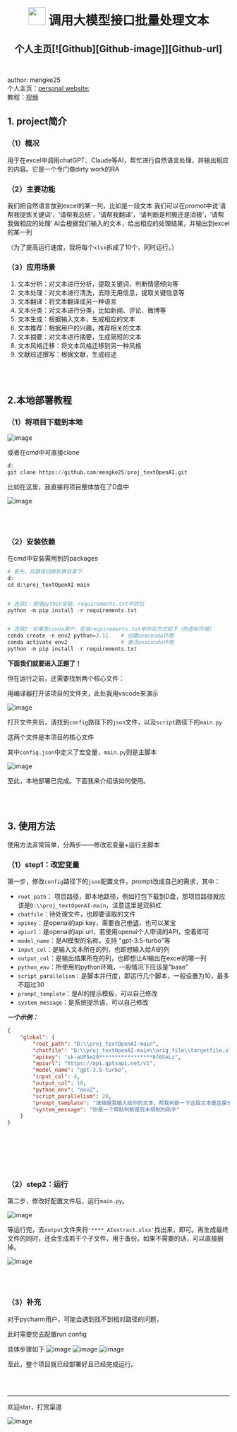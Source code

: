 <br>

<div align=center>
<h1 aligh="center">
<img src="docs/logo.png" width="40"> 调用大模型接口批量处理文本
</h1>
    
<h2 aligh="left">
个人主页[![Github][Github-image]][Github-url]

[Github-image]: https://img.shields.io/badge/github-12100E.svg?style=flat-square

[Github-url]: https://mengke25.github.io/xlsxAPI

</h2>


</div>
<br>




author:  mengke25 <br />
个人主页：[personal website](https://mengke25.github.io); <br />
教程：[视频](https://b23.tv/QQ54Vux)


## 1. project简介

### （1）概况

用于在excel中调用chatGPT、Claude等AI，帮忙进行自然语言处理，并输出相应的内容。它是一个专门做dirty work的RA

### （2）主要功能

我们把自然语言放到excel的某一列，比如是一段文本
我们可以在promot中说‘请帮我提炼关键词’，‘请帮我总结’，‘请帮我翻译’，‘请判断是积极还是消极’，‘请帮我做相应的处理’
AI会根据我们输入的文本，给出相应的处理结果，并输出到excel的某一列

（为了提高运行速度，我将每个`xlsx`拆成了10个，同时运行。）

### （3）应用场景

1. 文本分析：对文本进行分析，提取关键词，判断情感倾向等
2. 文本处理：对文本进行清洗，去除无用信息，提取关键信息等
3. 文本翻译：将文本翻译成另一种语言
4. 文本分类：对文本进行分类，比如新闻、评论、微博等
5. 文本生成：根据输入文本，生成相应的文本
6. 文本推荐：根据用户的兴趣，推荐相关的文本
7. 文本摘要：对文本进行摘要，生成简短的文本
8. 文本风格迁移：将文本风格迁移到另一种风格
9. 文献综述撰写：根据文献，生成综述

<br /> <br />



## 2.本地部署教程

### （1）将项目下载到本地

![image](https://github.com/mengke25/proj_textOpenAI/blob/main/orig_file/s1.png)

或者在cmd中可直接clone

```python
d:
git clone https://github.com/mengke25/proj_textOpenAI.git
```

比如在这里，我直接将项目整体放在了D盘中

![image](https://github.com/mengke25/proj_textOpenAI/blob/main/orig_file/s2.png)

<br /> <br />

### （2）安装依赖

在cmd中安装需用到的packages

```python
# 首先，将路径切换到根目录下
d: 
cd d:\proj_textOpenAI-main


# 选择1：使用python安装，requirements.txt中的包
python -m pip install -r requirements.txt


# 选择2：如果是conda用户，安装requirements.txt中的包方式如下（附虚拟环境）
conda create -n env2 python=3.11    # 创建anaconda环境
conda activate env2                 # 激活anaconda环境
python -m pip install -r requirements.txt
```

**下面我们就要进入正题了！**

但在运行之前，还需要找到两个核心文件：

用编译器打开该项目的文件夹，此处我用vscode来演示

![image](https://github.com/mengke25/proj_textOpenAI/blob/main/orig_file/s3.png)

打开文件夹后，请找到`config`路径下的`json`文件，以及`script`路径下的`main.py`

这两个文件是本项目的核心文件

其中`config.json`中定义了宏变量，`main.py`则是主脚本

![image](https://github.com/mengke25/proj_textOpenAI/blob/main/orig_file/s4.png)

至此，本地部署已完成。下面我来介绍该如何使用。

<br /> <br />

## 3. 使用方法

使用方法非常简单，分两步——修改宏变量+运行主脚本

### （1）step1：改宏变量

第一步，修改`config`路径下的`json`配置文件，prompt改成自己的需求，其中：   

* `root_path`： 项目路径，即本地路径，例如打包下载到D盘，那项目路径就应该是`D:\\proj_textOpenAI-main`，注意这里是双斜杠
* `chatfile`：待处理文件，也即要读取的文件
* `apikey`：是openai的api key，需要自己[申请](https://platform.openai.com/api-keys)，也可以某宝
* `apiurl`：是openai的api url，若使用openai个人申请的API，空着即可
* `model_name`：是AI模型的名称，支持 "gpt-3.5-turbo"等
* `input_col`：是输入文本所在的列，也即想输入给AI的列
* `output_col`：是输出结果所在的列，也即想让AI输出在excel的哪一列
* `python_env`：所使用的python环境，一般情况下应该是"base"
* `script_parallelism`：是脚本并行度，即运行几个脚本，一般设置为10，最多不超过30
* `prompt_template`：是AI的提示模板，可以自己修改
* `system_message`：是系统提示语，可以自己修改

***一个示例：***

```json
{
    "global": {
        "root_path": "D:\\proj_textOpenAI-main",
        "chatfile": "D:\\proj_textOpenAI-main\\orig_file\\targetfile.xlsx", 
        "apikey": "sk-aUF5e29*****************8f6SeLz",
        "apiurl": "https://api.gptsapi.net/v1",
        "model_name": "gpt-3.5-turbo",
        "input_col": 4,
        "output_col": 10,
        "python_env": "env2", 
        "script_parallelism": 20, 
        "prompt_template": "请根据我输入给你的文本，帮我判断一下这段文本是否属于abc。",
        "system_message": "你是一个帮助判断是否未规制的助手"
    }
}
```

<br /> <br />

<br /> <br />

### （2）step2：运行

第二步，修改好配置文件后，运行`main.py`。

![image](https://github.com/mengke25/proj_textOpenAI/blob/main/orig_file/s5.png)

等运行完，去`output`文件夹将`'****_AIextract.xlsx'`找出来，即可。再生成最终文件的同时，还会生成若干个子文件，用于备份。如果不需要的话，可以直接删掉。

![image](https://github.com/mengke25/proj_textOpenAI/blob/main/orig_file/s6.png)

<br /> <br />

### （3）补充

对于pycharm用户，可能会遇到找不到相对路径的问题，

此时需要您去配置run config

具体步骤如下
![image](https://github.com/mengke25/proj_textOpenAI/blob/main/orig_file/s7.png)
![image](https://github.com/mengke25/proj_textOpenAI/blob/main/orig_file/s8.png)
![image](https://github.com/mengke25/proj_textOpenAI/blob/main/orig_file/s9.png)

至此，整个项目就已经部署好且已经完成运行。


<br /> <br />

--------------------------



欢迎star，打赏渠道

![image](https://github.com/mengke25/mengke25.github.io/blob/main/images/dashang.png)







